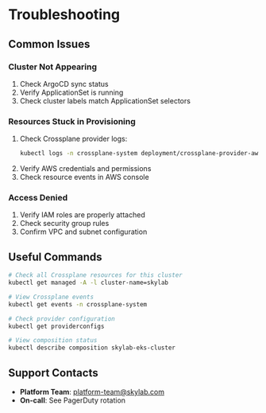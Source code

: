 # Troubleshooting

## Common Issues

### Cluster Not Appearing
1. Check ArgoCD sync status
2. Verify ApplicationSet is running
3. Check cluster labels match ApplicationSet selectors

### Resources Stuck in Provisioning
1. Check Crossplane provider logs:
   ```bash
   kubectl logs -n crossplane-system deployment/crossplane-provider-aws
   ```
2. Verify AWS credentials and permissions
3. Check resource events in AWS console

### Access Denied
1. Verify IAM roles are properly attached
2. Check security group rules
3. Confirm VPC and subnet configuration

## Useful Commands

```bash
# Check all Crossplane resources for this cluster
kubectl get managed -A -l cluster-name=skylab

# View Crossplane events
kubectl get events -n crossplane-system

# Check provider configuration
kubectl get providerconfigs

# View composition status
kubectl describe composition skylab-eks-cluster
```

## Support Contacts

- **Platform Team**: platform-team@skylab.com
- **On-call**: See PagerDuty rotation
